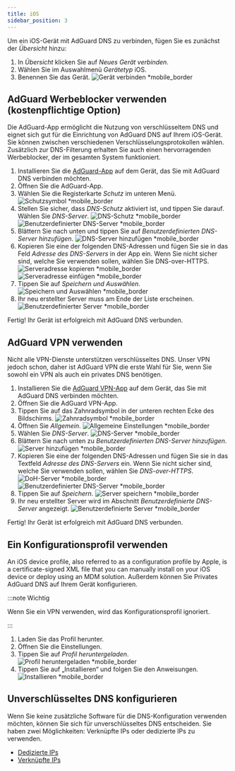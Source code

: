 ```yaml
---
title: iOS
sidebar_position: 3
---
```


Um ein iOS-Gerät mit AdGuard DNS zu verbinden, fügen Sie es zunächst der _Übersicht_ hinzu:

1. In _Übersicht_ klicken Sie auf _Neues Gerät verbinden_.
2. Wählen Sie im Auswahlmenü _Gerätetyp_ iOS.
3. Benennen Sie das Gerät.
   ![Gerät verbinden \*mobile_border](https://cdn.adtidy.org/content/kb/dns/private/new_dns/connect/ios_ab/choose_ios.png)

## AdGuard Werbeblocker verwenden (kostenpflichtige Option)

Die AdGuard-App ermöglicht die Nutzung von verschlüsseltem DNS und eignet sich gut für die Einrichtung von AdGuard DNS auf Ihrem iOS-Gerät. Sie können zwischen verschiedenen Verschlüsselungsprotokollen wählen. Zusätzlich zur DNS-Filterung erhalten Sie auch einen hervorragenden Werbeblocker, der im gesamten System funktioniert.

1. Installieren Sie die [AdGuard-App](https://adguard.com/adguard-ios/overview.html) auf dem Gerät, das Sie mit AdGuard DNS verbinden möchten.
2. Öffnen Sie die AdGuard-App.
3. Wählen Sie die Registerkarte _Schutz_ im unteren Menü.
   ![Schutzsymbol \*mobile_border](https://cdn.adtidy.org/content/kb/dns/private/new_dns/connect/ios_ab/ios_step3.jpg)
4. Stellen Sie sicher, dass _DNS-Schutz_ aktiviert ist, und tippen Sie darauf. Wählen Sie _DNS-Server_.
   ![DNS-Schutz \*mobile_border](https://cdn.adtidy.org/content/kb/dns/private/new_dns/connect/ios_ab/ios_step4.jpg)
   ![Benutzerdefinierter DNS-Server \*mobile_border](https://cdn.adtidy.org/content/kb/dns/private/new_dns/connect/ios_ab/ios_step4_2.jpg)
5. Blättern Sie nach unten und tippen Sie auf _Benutzerdefinierten DNS-Server hinzufügen_.
   ![DNS-Server hinzufügen \*mobile_border](https://cdn.adtidy.org/content/kb/dns/private/new_dns/connect/ios_ab/ios_step5.jpg)
6. Kopieren Sie eine der folgenden DNS-Adressen und fügen Sie sie in das Feld _Adresse des DNS-Servers_ in der App ein. Wenn Sie nicht sicher sind, welche Sie verwenden sollen, wählen Sie DNS-over-HTTPS.
   ![Serveradresse kopieren \*mobile_border](https://cdn.adtidy.org/content/kb/dns/private/new_dns/connect/ios_ab/ios_step6_1.png)
   ![Serveradresse einfügen \*mobile_border](https://cdn.adtidy.org/content/kb/dns/private/new_dns/connect/ios_ab/ios_step6_2.jpg)
7. Tippen Sie auf _Speichern und Auswählen_.
   ![Speichern und Auswählen \*mobile_border](https://cdn.adtidy.org/content/kb/dns/private/new_dns/connect/ios_ab/ios_step7.jpg)
8. Ihr neu erstellter Server muss am Ende der Liste erscheinen.
   ![Benutzerdefinierter Server \*mobile_border](https://cdn.adtidy.org/content/kb/dns/private/new_dns/connect/ios_ab/ios_step8.jpg)

Fertig! Ihr Gerät ist erfolgreich mit AdGuard DNS verbunden.

## AdGuard VPN verwenden

Nicht alle VPN-Dienste unterstützen verschlüsseltes DNS. Unser VPN jedoch schon, daher ist AdGuard VPN die erste Wahl für Sie, wenn Sie sowohl ein VPN als auch ein privates DNS benötigen.

1. Installieren Sie die [AdGuard VPN-App](https://adguard-vpn.com/ios/overview.html) auf dem Gerät, das Sie mit AdGuard DNS verbinden möchten.
2. Öffnen Sie die AdGuard VPN-App.
3. Tippen Sie auf das Zahnradsymbol in der unteren rechten Ecke des Bildschirms.
   ![Zahnradsymbol \*mobile_border](https://cdn.adtidy.org/content/kb/dns/private/new_dns/connect/ios_vpn/ios_step3.jpg)
4. Öffnen Sie _Allgemein_.
   ![Allgemeine Einstellungen \*mobile_border](https://cdn.adtidy.org/content/kb/dns/private/new_dns/connect/ios_vpn/ios_step4.jpg)
5. Wählen Sie _DNS-Server_.
   ![DNS-Server \*mobile_border](https://cdn.adtidy.org/content/kb/dns/private/new_dns/connect/ios_vpn/ios_step5.png)
6. Blättern Sie nach unten zu _Benutzerdefinierten DNS-Server hinzufügen_.
   ![Server hinzufügen \*mobile_border](https://cdn.adtidy.org/content/kb/dns/private/new_dns/connect/ios_vpn/ios_step6.png)
7. Kopieren Sie eine der folgenden DNS-Adressen und fügen Sie sie in das Textfeld _Adresse des DNS-Servers_ ein. Wenn Sie nicht sicher sind, welche Sie verwenden sollen, wählen Sie _DNS-over-HTTPS_.
   ![DoH-Server \*mobile_border](https://cdn.adtidy.org/content/kb/dns/private/new_dns/connect/ios_vpn/ios_step7_1.png)
   ![Benutzerdefinierter DNS-Server \*mobile_border](https://cdn.adtidy.org/content/kb/dns/private/new_dns/connect/ios_vpn/ios_step7_2.jpg)
8. Tippen Sie auf _Speichern_.
   ![Server speichern \*mobile_border](https://cdn.adtidy.org/content/kb/dns/private/new_dns/connect/ios_vpn/ios_step8.jpg)
9. Ihr neu erstellter Server wird im Abschnitt _Benutzerdefinierte DNS-Server_ angezeigt.
   ![Benutzerdefinierte Server \*mobile_border](https://cdn.adtidy.org/content/kb/dns/private/new_dns/connect/ios_vpn/ios_step9.png)

Fertig! Ihr Gerät ist erfolgreich mit AdGuard DNS verbunden.

## Ein Konfigurationsprofil verwenden

An iOS device profile, also referred to as a configuration profile by Apple, is a certificate-signed XML file that you can manually install on your iOS device or deploy using an MDM solution. Außerdem können Sie Privates AdGuard DNS auf Ihrem Gerät konfigurieren.

:::note Wichtig

Wenn Sie ein VPN verwenden, wird das Konfigurationsprofil ignoriert.

:::

1. Laden Sie das Profil herunter.
2. Öffnen Sie die Einstellungen.
3. Tippen Sie auf _Profil heruntergeladen_.
   ![Profil heruntergeladen \*mobile_border](https://cdn.adtidy.org/content/kb/dns/private/new_dns/connect/ios_manual/manual_step3.png)
4. Tippen Sie auf „Installieren“ und folgen Sie den Anweisungen.
   ![Installieren \*mobile_border](https://cdn.adtidy.org/content/kb/dns/private/new_dns/connect/ios_manual/manual_step4.png)

## Unverschlüsseltes DNS konfigurieren

Wenn Sie keine zusätzliche Software für die DNS-Konfiguration verwenden möchten, können Sie sich für unverschlüsseltes DNS entscheiden. Sie haben zwei Möglichkeiten: Verknüpfte IPs oder dedizierte IPs zu verwenden.

 - [Dedizierte IPs](/private-dns/connect-devices/other-options/dedicated-ip.md)
 - [Verknüpfte IPs](/private-dns/connect-devices/other-options/linked-ip.md)
